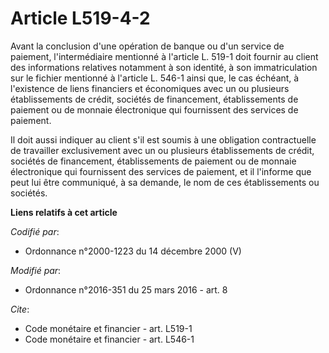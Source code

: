 # Article L519-4-2

Avant la conclusion d'une opération de banque ou d'un service de paiement, l'intermédiaire mentionné à l'article L. 519-1
doit fournir au client des informations relatives notamment à son identité, à son immatriculation sur le fichier mentionné à
l'article L. 546-1 ainsi que, le cas échéant, à l'existence de liens financiers et économiques avec un ou plusieurs
établissements de crédit, sociétés de financement, établissements de paiement ou de monnaie électronique qui fournissent des
services de paiement. 

Il doit aussi indiquer au client s'il est soumis à une obligation contractuelle de travailler exclusivement avec un ou
plusieurs établissements de crédit, sociétés de financement, établissements de paiement ou de monnaie électronique qui
fournissent des services de paiement, et il l'informe que peut lui être communiqué, à sa demande, le nom de ces
établissements ou sociétés.

**Liens relatifs à cet article**

_Codifié par_:

  - Ordonnance n°2000-1223 du 14 décembre 2000 (V)

_Modifié par_:

  - Ordonnance n°2016-351 du 25 mars 2016 - art. 8

_Cite_:

  - Code monétaire et financier - art. L519-1
  - Code monétaire et financier - art. L546-1
